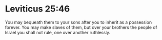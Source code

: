 # Leviticus 25:46

You may bequeath them to your sons after you to inherit as a possession forever. You may make slaves of them, but over your brothers the people of Israel you shall not rule, one over another ruthlessly.
